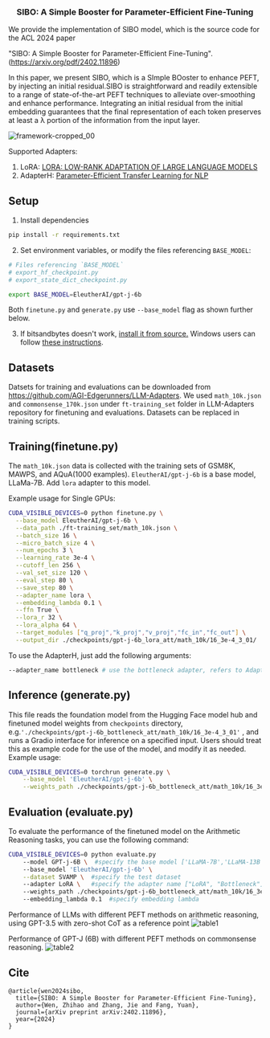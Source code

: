 <!---
Copyright 2023 The HuggingFace Team. All rights reserved.

Licensed under the Apache License, Version 2.0 (the "License");
you may not use this file except in compliance with the License.
You may obtain a copy of the License at

    http://www.apache.org/licenses/LICENSE-2.0

Unless required by applicable law or agreed to in writing, software
distributed under the License is distributed on an "AS IS" BASIS,
WITHOUT WARRANTIES OR CONDITIONS OF ANY KIND, either express or implied.
See the License for the specific language governing permissions and
limitations under the License.
-->


<h3 align="center">
    <p>SIBO: A Simple Booster for Parameter-Efficient Fine-Tuning </p>
</h3>
We provide the implementation of SIBO model, which is the source code for the ACL 2024 paper

"SIBO: A Simple Booster for Parameter-Efficient Fine-Tuning". 
(https://arxiv.org/pdf/2402.11896)

In this paper, we present SIBO, which is a SImple BOoster to enhance PEFT, by injecting an initial residual.SIBO is straightforward and readily extensible to a range of state-of-the-art PEFT techniques to alleviate over-smoothing and enhance performance. Integrating an initial residual from the initial embedding guarantees that the final representation of each token preserves at least a λ portion of the information from the input layer.

![framework-cropped_00](https://github.com/Jaygagaga/SIBO/assets/118867596/aac24efa-b73d-4250-95e9-c6e3327d93c2)

Supported Adapters:

1. LoRA: [LORA: LOW-RANK ADAPTATION OF LARGE LANGUAGE MODELS](https://arxiv.org/pdf/2106.09685.pdf)
2. AdapterH: [Parameter-Efficient Transfer Learning for NLP](https://arxiv.org/pdf/1902.00751.pdf)


## Setup

1. Install dependencies
```bash
pip install -r requirements.txt
```

2. Set environment variables, or modify the files referencing `BASE_MODEL`:

```bash
# Files referencing `BASE_MODEL`
# export_hf_checkpoint.py
# export_state_dict_checkpoint.py

export BASE_MODEL=EleutherAI/gpt-j-6b
```

Both `finetune.py` and `generate.py` use `--base_model` flag as shown further below.

3. If bitsandbytes doesn't work, [install it from source.](https://github.com/TimDettmers/bitsandbytes/blob/main/compile_from_source.md) Windows users can follow [these instructions](https://github.com/tloen/alpaca-lora/issues/17).

## Datasets
Datsets for training and evaluations can be downloaded from https://github.com/AGI-Edgerunners/LLM-Adapters. 
We used `math_10k.json` and `commonsense_170k.json` under `ft-training_set` folder in LLM-Adapters repository for finetuning and evaluations. Datasets can be replaced in training scripts.  

## Training(finetune.py)


The `math_10k.json` data is collected with the training sets of GSM8K, MAWPS, and AQuA(1000 examples). `EleutherAI/gpt-j-6b` is a base model, LLaMa-7B. Add `lora` adapter to this model.

Example usage for Single GPUs:

```bash
CUDA_VISIBLE_DEVICES=0 python finetune.py \
  --base_model EleutherAI/gpt-j-6b \
  --data_path ./ft-training_set/math_10k.json \
  --batch_size 16 \
  --micro_batch_size 4 \
  --num_epochs 3 \
  --learning_rate 3e-4 \
  --cutoff_len 256 \
  --val_set_size 120 \
  --eval_step 80 \
  --save_step 80 \
  --adapter_name lora \
  --embedding_lambda 0.1 \
  --ffn True \
  --lora_r 32 \
  --lora_alpha 64 \
  --target_modules ["q_proj","k_proj","v_proj","fc_in","fc_out"] \
  --output_dir ./checkpoints/gpt-j-6b_lora_att/math_10k/16_3e-4_3_01/
```

To use the AdapterH, just add the following arguments:

```bash
--adapter_name bottleneck # use the bottleneck adapter, refers to AdapterH in the result table
```

## Inference (generate.py)

This file reads the foundation model from the Hugging Face model hub and finetuned model weights from `checkpoints` directory, e.g.`'./checkpoints/gpt-j-6b_bottleneck_att/math_10k/16_3e-4_3_01'` , and runs a Gradio interface for inference on a specified input. Users should treat this as example code for the use of the model, and modify it as needed.
Example usage:

```bash
CUDA_VISIBLE_DEVICES=0 torchrun generate.py \
    --base_model 'EleutherAI/gpt-j-6b' \
    --weights_path ./checkpoints/gpt-j-6b_bottleneck_att/math_10k/16_3e-4_3_01/
```

## Evaluation (evaluate.py)

To evaluate the performance of the finetuned model on the Arithmetic Reasoning tasks, you can use the following command:

```bash
CUDA_VISIBLE_DEVICES=0 python evaluate.py 
    --model GPT-j-6B \  #specify the base model ['LLaMA-7B','LLaMA-13B', 'GPT-j-6B']
    --base_model 'EleutherAI/gpt-j-6b' \
    --dataset SVAMP \  #specify the test dataset
    --adapter LoRA \   #specify the adapter name ["LoRA", "Bottleneck"]
    --weights_path ./checkpoints/gpt-j-6b_bottleneck_att/math_10k/16_3e-4_3_01/ \  #specify the path to finetuned weights
    --embedding_lambda 0.1  #specify embedding lambda
```
Performance of LLMs with different PEFT methods on arithmetic reasoning, using GPT-3.5 with zero-shot CoT as a reference point
![table1](https://github.com/Jaygagaga/SIBO/assets/118867596/60f26394-6f68-4f07-a9e2-ce2b1611c4a6)

Performance of GPT-J (6B) with different PEFT methods on commonsense reasoning.
![table2](https://github.com/Jaygagaga/SIBO/assets/118867596/c9bc226e-6878-4b90-b523-23946aa77e26)

## Cite
    @article{wen2024sibo,
      title={SIBO: A Simple Booster for Parameter-Efficient Fine-Tuning},
      author={Wen, Zhihao and Zhang, Jie and Fang, Yuan},
      journal={arXiv preprint arXiv:2402.11896},
      year={2024}
    }


